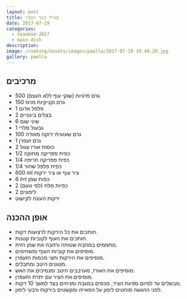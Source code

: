 ```yaml
---
layout: post
title: פאייה בשר וזעפרן
date: 2017-07-19
categories:
  - teaamim-2017
  - main-dish
description: 
image: /cooking/assets/images/paella/2017-07-19 19.40.20.jpg
gallery: paella
---
```


## מרכיבים

- 500 גרם פרגיות (שוקי עוף ללא העצם)
- 150 גרם נקניקיות מרגז
- 1 פלפל אדום
- 2 בצלים בינוניים
- 6 שיני שום
- 1 גבעול סלרי
- 100 גרם שעועית ירוקה מאודה
- 1 גרם זעפרן
- 2 כוסות אורז עגול
- 1/2 כפית פפריקה מתוקה
- 1/4 כפית פפריקה חריפה
- 1/4 כפית פלפל שחור
- 600 ml ציר עוף או ציר ירקות
- 6 כפות שמן זית
- 2 כפיות מלח (לפי טעם)
- 2 לימונים
- ירקות העונה לקישוט
 
## אופן ההכנה
- חותכים את כל הירקות לרצועות דקות.
- חותכים את העוף לקוביות קטנות.
- מחממים במחבת שטוחה ורחבה את שמן הזית.
- מוסיפים את קוביות העוף ומשחימים.
- מוסיפים את הירקות וחצי מכמות הזעפרן.
- מטגנים היטב ומתבלים.
- מוסיפים את האורז, מערבבים היטב ומנמיכים את האש.
- מוסיפים את הציר עם יתרת הזעפרן.
- מבשלים עד לסיום ספיגת הציר, מכסים במגבת ומניחים בצד למשך 10 דקות.
- לפני ההגשה סוחטים לימון על הפאייה ומקשטים בירקות ורבעי לימון.
